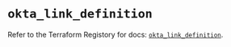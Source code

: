 # `okta_link_definition`

Refer to the Terraform Registory for docs: [`okta_link_definition`](https://registry.terraform.io/providers/okta/okta/3.46.0/docs/resources/link_definition).

